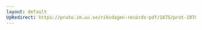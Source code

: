 ```yaml
---
layout: default
UpRedirect: https://pruto.im.uu.se/riksdagen-records-pdf/1875/prot-1875--fk--009/prot-1875--fk--009_007.pdf
---
```

